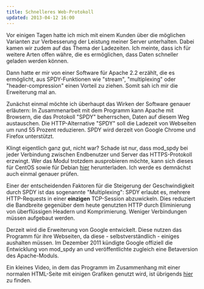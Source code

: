 ```yaml
---
title: Schnelleres Web-Protokoll
updated: 2013-04-12 16:00
---
```


Vor einigen Tagen hatte ich mich mit einem Kunden über die möglichen Varianten zur Verbesserung der Leistung meiner Server unterhalten. Dabei kamen wir zudem auf das Thema der Ladezeiten. Ich meinte, dass ich für weitere Arten offen währe, die es ermöglichen, dass Daten schneller geladen werden können.

Dann hatte er mir von einer Software für Apache 2.2 erzählt, die es ermöglicht, aus SPDY-Funktionen wie "stream", "multiplexing" oder "header-compression" einen Vorteil zu ziehen. Somit sah ich mir die Erweiterung mal an.

Zunächst einmal möchte ich überhaupt das Wirken der Software genauer erläutern: In Zusammenarbeit mit dem Programm kann Apache mit Browsern, die das Protokoll "SPDY" beherrschen, Daten auf diesem Weg austauschen. Die HTTP-Alternative "SPDY" soll die Ladezeit von Webseiten um rund 55 Prozent reduzieren. SPDY wird derzeit von Google Chrome und Firefox unterstützt.

Klingt eigentlich ganz gut, nicht war? Schade ist nur, dass mod_spdy bei jeder Verbindung zwischen Endbenutzer und Server das HTTPS-Protokoll erzwingt. Wer das Modul trotzdem ausprobieren möchte, kann sich dieses für CentOS sowie für Debian [hier][1] herunterladen. Ich werde es demnächst auch einmal genauer prüfen.

Einer der entscheidenden Faktoren für die Steigerung der Geschwindigkeit durch SPDY ist das sogenannte "Multiplexing": SPDY erlaubt es, mehrere HTTP-Requests in einer **einzigen** TCP-Session abzuwickeln. Dies reduziert die Bandbreite gegenüber dem heute genutzten HTTP durch Eliminierung von überflüssigen Headern und Komprimierung. Weniger Verbindungen müssen aufgebaut werden.

Derzeit wird die Erweiterung von Google entwickelt. Diese nutzen das Programm für ihre Webseiten, da diese - selbstverständlich - einiges aushalten müssen. Im Dezember 2011 kündigte Google offiziell die Entwicklung von mod_spdy an und veröffentlichte zugleich eine Betaversion des Apache-Moduls.

Ein kleines Video, in dem das Programm im Zusammenhang mit einer normalen HTML-Seite mit einigen Grafiken genutzt wird, ist übrigends [hier][2] zu finden.

[1]: https://developers.google.com/speed/spdy/mod_spdy/
[2]: https://youtu.be/vEYKRhETy4A
